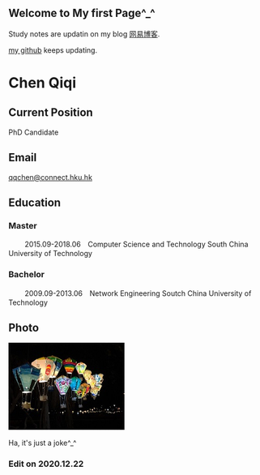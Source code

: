 ## Welcome to My first Page^_^

Study notes are updatin on my blog [网易博客](http://scutcqq.blog.163.com/).

[my github](https://github.com/ChenQQ) keeps updating.

# Chen Qiqi

## Current Position
PhD Candidate


## Email

qqchen@connect.hku.hk

## Education

### Master

　　 2015.09-2018.06　Computer Science and Technology South China University of Technology

### Bachelor

　　 2009.09-2013.06　Network Engineering Soutch China University of Technology

## Photo

![Image](./images/light.JPG)

Ha, it's just a joke^_^

### Edit on 2020.12.22
